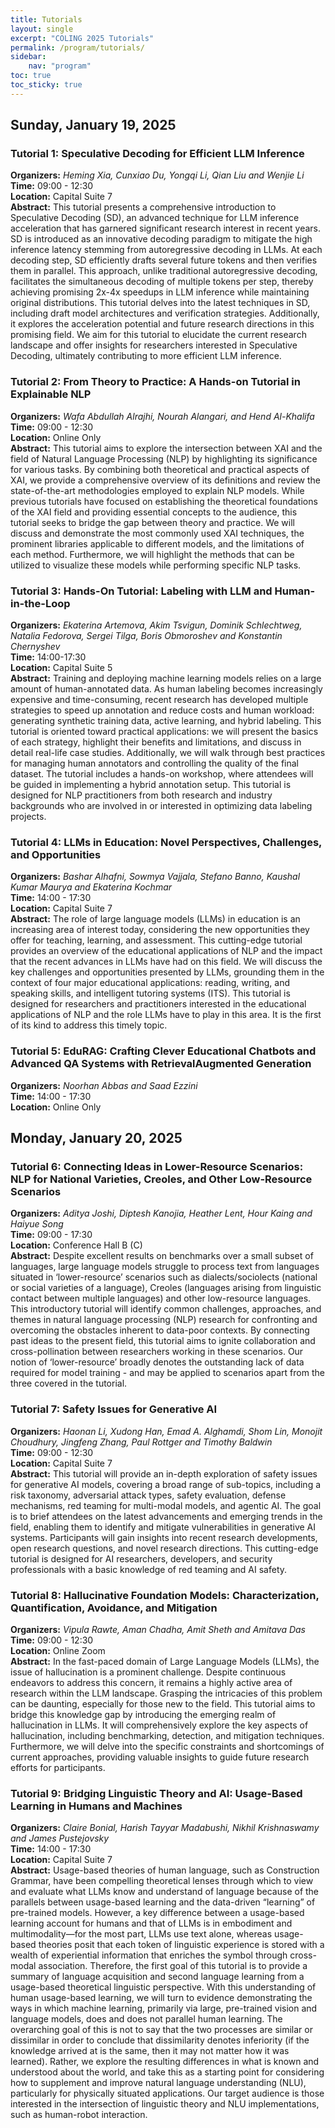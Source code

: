 ```yaml
---
title: Tutorials
layout: single
excerpt: "COLING 2025 Tutorials"
permalink: /program/tutorials/
sidebar: 
    nav: "program"
toc: true
toc_sticky: true
---
```


## Sunday, January 19, 2025

### Tutorial 1: Speculative Decoding for Efficient LLM Inference

**Organizers:** *Heming Xia, Cunxiao Du, Yongqi Li, Qian Liu and Wenjie Li*  
**Time:** 09:00 - 12:30  
**Location:** Capital Suite 7  
**Abstract:** This tutorial presents a comprehensive introduction to Speculative Decoding (SD), an advanced technique for LLM inference acceleration that has garnered significant research interest in recent years. SD
is introduced as an innovative decoding paradigm to mitigate the high inference latency stemming from
autoregressive decoding in LLMs. At each decoding step, SD efficiently drafts several future tokens and
then verifies them in parallel. This approach, unlike traditional autoregressive decoding, facilitates the
simultaneous decoding of multiple tokens per step, thereby achieving promising 2x-4x speedups in LLM
inference while maintaining original distributions. This tutorial delves into the latest techniques in SD,
including draft model architectures and verification strategies. Additionally, it explores the acceleration
potential and future research directions in this promising field. We aim for this tutorial to elucidate the current research landscape and offer insights for researchers interested in Speculative Decoding, ultimately
contributing to more efficient LLM inference.

### Tutorial 2: From Theory to Practice: A Hands-on Tutorial in Explainable NLP

**Organizers:** *Wafa Abdullah Alrajhi, Nourah Alangari, and Hend Al-Khalifa*  
**Time:** 09:00 - 12:30  
**Location:** Online Only  
**Abstract:** This tutorial aims to explore the intersection between XAI and the field of Natural Language Processing (NLP) by highlighting its significance for various tasks. By combining both theoretical and practical
aspects of XAI, we provide a comprehensive overview of its definitions and review the state-of-the-art
methodologies employed to explain NLP models. While previous tutorials have focused on establishing
the theoretical foundations of the XAI field and providing essential concepts to the audience, this tutorial
seeks to bridge the gap between theory and practice. We will discuss and demonstrate the most commonly
used XAI techniques, the prominent libraries applicable to different models, and the limitations of each
method. Furthermore, we will highlight the methods that can be utilized to visualize these models while
performing specific NLP tasks.

### Tutorial 3: Hands-On Tutorial: Labeling with LLM and Human-in-the-Loop

**Organizers:** *Ekaterina Artemova, Akim Tsvigun, Dominik Schlechtweg, Natalia Fedorova, Sergei Tilga, Boris Obmoroshev and Konstantin Chernyshev*  
**Time:** 14:00-17:30  
**Location:** Capital Suite 5  
**Abstract:** Training and deploying machine learning models relies on a large amount of human-annotated data. As human labeling becomes increasingly expensive and time-consuming, recent research has developed multiple strategies to speed up annotation and reduce costs and human workload: generating synthetic training
data, active learning, and hybrid labeling. This tutorial is oriented toward practical applications: we will
present the basics of each strategy, highlight their benefits and limitations, and discuss in detail real-life
case studies. Additionally, we will walk through best practices for managing human annotators and controlling the quality of the final dataset. The tutorial includes a hands-on workshop, where attendees will
be guided in implementing a hybrid annotation setup. This tutorial is designed for NLP practitioners
from both research and industry backgrounds who are involved in or interested in optimizing data labeling
projects.

### Tutorial 4: LLMs in Education: Novel Perspectives, Challenges, and Opportunities

**Organizers:** *Bashar Alhafni, Sowmya Vajjala, Stefano Banno, Kaushal Kumar Maurya and Ekaterina Kochmar*  
**Time:** 14:00 - 17:30  
**Location:** Capital Suite 7  
**Abstract:** The role of large language models (LLMs) in education is an increasing area of interest today, considering the new opportunities they offer for teaching, learning, and assessment. This cutting-edge tutorial provides an overview of the educational applications of NLP and the impact that the recent advances in LLMs have
had on this field. We will discuss the key challenges and opportunities presented by LLMs, grounding
them in the context of four major educational applications: reading, writing, and speaking skills, and intelligent tutoring systems (ITS). This tutorial is designed for researchers and practitioners interested in the educational applications of NLP and the role LLMs have to play in this area. It is the first of its kind to
address this timely topic.

### Tutorial 5: EduRAG: Crafting Clever Educational Chatbots and Advanced QA Systems with RetrievalAugmented Generation

**Organizers:** *Noorhan Abbas and Saad Ezzini*  
**Time:** 14:00 - 17:30  
**Location:** Online Only  

## Monday, January 20, 2025

### Tutorial 6: Connecting Ideas in Lower-Resource Scenarios: NLP for National Varieties, Creoles, and Other Low-Resource Scenarios

**Organizers:** *Aditya Joshi, Diptesh Kanojia, Heather Lent, Hour Kaing and Haiyue Song*  
**Time:** 09:00 - 17:30  
**Location:** Conference Hall B (C)  
**Abstract:** Despite excellent results on benchmarks over a small subset of languages, large language models struggle to process text from languages situated in ‘lower-resource’ scenarios such as dialects/sociolects (national or social varieties of a language), Creoles (languages arising from linguistic contact between multiple languages) and other low-resource languages. This introductory tutorial will identify common challenges, approaches, and themes in natural language processing (NLP) research for confronting and overcoming
the obstacles inherent to data-poor contexts. By connecting past ideas to the present field, this tutorial aims
to ignite collaboration and cross-pollination between researchers working in these scenarios. Our notion
of ‘lower-resource’ broadly denotes the outstanding lack of data required for model training - and may be
applied to scenarios apart from the three covered in the tutorial.

### Tutorial 7: Safety Issues for Generative AI

**Organizers:**  *Haonan Li, Xudong Han, Emad A. Alghamdi, Shom Lin, Monojit Choudhury, Jingfeng Zhang, Paul Rottger and Timothy Baldwin*  
**Time:** 09:00 - 12:30  
**Location:** Capital Suite 7  
**Abstract:** This tutorial will provide an in-depth exploration of safety issues for generative AI models, covering a broad range of sub-topics, including a risk taxonomy, adversarial attack types, safety evaluation, defense mechanisms, red teaming for multi-modal models, and agentic AI. The goal is to brief attendees on the
latest advancements and emerging trends in the field, enabling them to identify and mitigate vulnerabilities
in generative AI systems. Participants will gain insights into recent research developments, open research
questions, and novel research directions. This cutting-edge tutorial is designed for AI researchers, developers, and security professionals with a basic knowledge of red teaming and AI safety.

### Tutorial 8: Hallucinative Foundation Models: Characterization, Quantification, Avoidance, and Mitigation

**Organizers:** *Vipula Rawte, Aman Chadha, Amit Sheth and Amitava Das*  
**Time:** 09:00 - 12:30  
**Location:** Online Zoom  
**Abstract:** In the fast-paced domain of Large Language Models (LLMs), the issue of hallucination is a prominent challenge. Despite continuous endeavors to address this concern, it remains a highly active area of research within the LLM landscape. Grasping the intricacies of this problem can be daunting, especially
for those new to the field. This tutorial aims to bridge this knowledge gap by introducing the emerging
realm of hallucination in LLMs. It will comprehensively explore the key aspects of hallucination, including benchmarking, detection, and mitigation techniques. Furthermore, we will delve into the specific constraints and shortcomings of current approaches, providing valuable insights to guide future research
efforts for participants.

### Tutorial 9: Bridging Linguistic Theory and AI: Usage-Based Learning in Humans and Machines

**Organizers:** *Claire Bonial, Harish Tayyar Madabushi, Nikhil Krishnaswamy and James Pustejovsky*  
**Time:** 14:00 - 17:30  
**Location:** Capital Suite 7  
**Abstract:** Usage-based theories of human language, such as Construction Grammar, have been compelling theoretical lenses through which to view and evaluate what LLMs know and understand of language because of
the parallels between usage-based learning and the data-driven “learning” of pre-trained models. However,
a key difference between a usage-based learning account for humans and that of LLMs is in embodiment
and multimodality—for the most part, LLMs use text alone, whereas usage-based theories posit that each
token of linguistic experience is stored with a wealth of experiential information that enriches the symbol through cross-modal association. Therefore, the first goal of this tutorial is to provide a summary of
language acquisition and second language learning from a usage-based theoretical linguistic perspective.
With this understanding of human usage-based learning, we will turn to evidence demonstrating the ways
in which machine learning, primarily via large, pre-trained vision and language models, does and does
not parallel human learning. The overarching goal of this is not to say that the two processes are similar
or dissimilar in order to conclude that dissimilarity denotes inferiority (if the knowledge arrived at is the
same, then it may not matter how it was learned). Rather, we explore the resulting differences in what is
known and understood about the world, and take this as a starting point for considering how to supplement
and improve natural language understanding (NLU), particularly for physically situated applications. Our
target audience is those interested in the intersection of linguistic theory and NLU implementations, such
as human-robot interaction.
